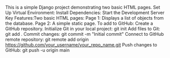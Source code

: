This is a simple Django project demonstrating two basic HTML pages.
Set Up Virtual Environment:
Install Dependencies:
Start the Development Server
Key Features:Two basic HTML pages:
Page 1: Displays a list of objects from the database.
Page 2: A simple static page.
To add to GitHub:
Create a GitHub repository.
Initialize Git in your local project: git init
Add files to Git: git add .
Commit changes: git commit -m "Initial commit"
Connect to GitHub remote repository: git remote add origin https://github.com/your_username/your_repo_name.git
Push changes to GitHub: git push -u origin main
